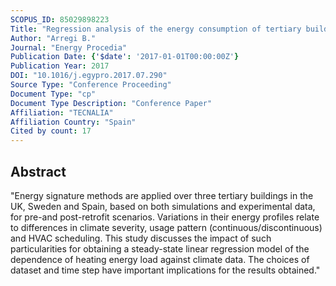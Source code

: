 ```yaml
---
SCOPUS_ID: 85029898223
Title: "Regression analysis of the energy consumption of tertiary buildings"
Author: "Arregi B."
Journal: "Energy Procedia"
Publication Date: {'$date': '2017-01-01T00:00:00Z'}
Publication Year: 2017
DOI: "10.1016/j.egypro.2017.07.290"
Source Type: "Conference Proceeding"
Document Type: "cp"
Document Type Description: "Conference Paper"
Affiliation: "TECNALIA"
Affiliation Country: "Spain"
Cited by count: 17
---
```


## Abstract
"Energy signature methods are applied over three tertiary buildings in the UK, Sweden and Spain, based on both simulations and experimental data, for pre-and post-retrofit scenarios. Variations in their energy profiles relate to differences in climate severity, usage pattern (continuous/discontinuous) and HVAC scheduling. This study discusses the impact of such particularities for obtaining a steady-state linear regression model of the dependence of heating energy load against climate data. The choices of dataset and time step have important implications for the results obtained."
